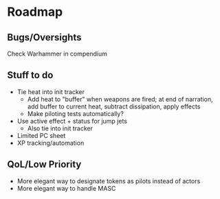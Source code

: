 # Roadmap

## Bugs/Oversights

Check Warhammer in compendium

## Stuff to do

- Tie heat into init tracker
  - Add heat to "buffer" when weapons are fired; at end of narration, add buffer to current heat, subtract dissipation, apply effects
  - Make piloting tests automatically?
- Use active effect + status for jump jets
  - Also tie into init tracker
- Limited PC sheet
- XP tracking/automation

## QoL/Low Priority

- More elegant way to designate tokens as pilots instead of actors
- More elegant way to handle MASC
